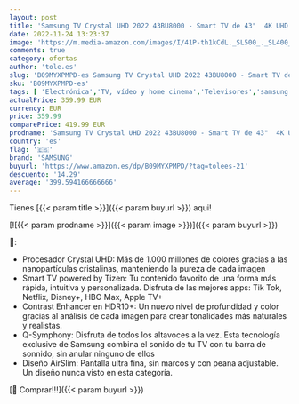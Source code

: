 ```yaml
---
layout: post
title: 'Samsung TV Crystal UHD 2022 43BU8000 - Smart TV de 43"  4K UHD  Procesador Crystal UHD  Contast Enhancer con HDR10+  Q-Symphony y Alexa integrada.'
date: 2022-11-24 13:23:37
image: 'https://m.media-amazon.com/images/I/41P-th1kCdL._SL500_._SL400_.jpg'
comments: true
category: ofertas
author: 'tole.es'
slug: 'B09MYXPMPD-es Samsung TV Crystal UHD 2022 43BU8000 - Smart TV de 43" 4K...'
sku: 'B09MYXPMPD-es'
tags: [ 'Electrónica','TV, vídeo y home cinema','Televisores','samsung','smart','tv','🇪🇸', ]
actualPrice: 359.99 EUR
currency: EUR
price: 359.99
comparePrice: 419.99 EUR
prodname: 'Samsung TV Crystal UHD 2022 43BU8000 - Smart TV de 43"  4K UHD  Procesador Crystal UHD  Contast Enhancer con HDR10+  Q-Symphony y Alexa integrada.'
country: 'es'
flag: '🇪🇸'
brand: 'SAMSUNG'
buyurl: 'https://www.amazon.es/dp/B09MYXPMPD/?tag=tolees-21'
descuento: '14.29'
average: '399.594166666666'
---
```


Tienes [{{< param title >}}]({{< param buyurl >}}) aqui!

[![{{< param prodname >}}]({{< param image >}})]({{< param buyurl >}})

🔎:

- Procesador Crystal UHD: Más de 1.000 millones de colores gracias a las nanopartículas cristalinas, manteniendo la pureza de cada imagen
- Smart TV powered by Tizen: Tu contenido favorito de una forma más rápida, intuitiva y personalizada. Disfruta de las mejores apps: Tik Tok, Netflix, Disney+, HBO Max, Apple TV+
- Contrast Enhancer en HDR10+: Un nuevo nivel de profundidad y color gracias al análisis de cada imagen para crear tonalidades más naturales y realistas.
- Q-Symphony: Disfruta de todos los altavoces a la vez. Esta tecnología exclusive de Samsung combina el sonido de tu TV con tu barra de sonnido, sin anular ninguno de ellos
- Diseño AirSlim: Pantalla ultra fina, sin marcos y con peana adjustable. Un diseño nunca visto en esta categoría.

[🛒 Comprar!!!]({{< param buyurl >}})

